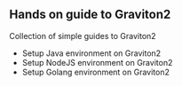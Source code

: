 ## Hands on guide to Graviton2

Collection of simple guides to Graviton2

* Setup Java environment on Graviton2
* Setup NodeJS environment on Graviton2
* Setup Golang environment on Graviton2
